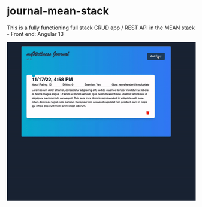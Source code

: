 # journal-mean-stack

This is a fully functioning full stack CRUD app / REST API in the MEAN stack -  Front end: Angular 13

<img src="journal1.gif">

